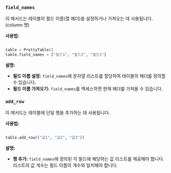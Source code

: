 ### `field_names`

이 메서드는 테이블의 필드 이름(열 헤더)을 설정하거나 가져오는 데 사용됩니다. (column 명)

**사용법:**

```python

table = PrettyTable()
table.field_names = ["필드1", "필드2", "필드3"]
```

**설명:**

- **필드 이름 설정:** `field_names`에 문자열 리스트를 할당하여 테이블의 헤더를 정의할 수 있습니다.
- **필드 이름 가져오기:** `field_names`를 액세스하면 현재 헤더를 가져올 수 있습니다.

### `add_row`

이 메서드는 테이블에 단일 행을 추가하는 데 사용됩니다.

**사용법:**

```python

table.add_row(("값1", "값2", "값3"))
```

**설명:**

- **행 추가:** `field_names`에 정의된 각 필드에 해당하는 값 리스트를 제공해야 합니다. 리스트의 값 개수는 필드 이름의 개수와 일치해야 합니다.